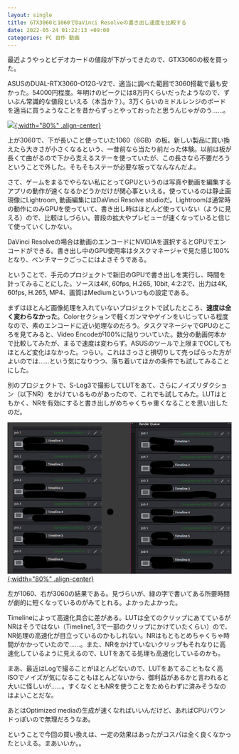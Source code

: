 ```yaml
---
layout: single
title: GTX3060と1060でDaVinci Resolveの書き出し速度を比較する
date: 2022-05-24 01:22:13 +09:00
categories: PC 自作 動画
---
```


最近ようやっとビデオカードの値段が下がってきたので、GTX3060の板を買った。

ASUSのDUAL-RTX3060-O12G-V2で、適当に調べた範囲で3060搭載で最も安かった。54000円程度。年明けのピークには8万円くらいだったようなので、ずいぶん常識的な値段といえる（本当か？）。3万くらいのミドルレンジのボードを適当に買うようなことを昔からずっとやっておったと思うんじゃがのう……。

[![](/assets/images/posts/2022-05-24-01-24-59.png){:width="80%" .align-center} ](/assets/images/posts/2022-05-24-01-24-59.png)

上が3060で、下が長いこと使っていた1060（6GB）の板。新しい製品に買い換えたら大きさが小さくなるという、一昔前なら当たり前だった体験。以前は板が長くて曲がるので下から支えるステーを使っていたが、この長さなら不要だろうということで外した。そもそもステーが必要な板ってなんなんだよ。

さて、ゲームをまるでやらない私にとってGPUというのは写真や動画を編集するアプリの動作が速くなるかどうかだけが関心事といえる。使っているのは静止画現像にLightroom, 動画編集にはDaVinci Resolve studioだ。Lightroomは通常時の動作にのみGPUを使っていて、書き出し時はほとんど使っていない（ように見える）ので、比較はしづらい。普段の拡大やプレビューが速くなっていると信じて使っていくしかない。

DaVinci Resolveの場合は動画のエンコードにNVIDIAを選択するとGPUでエンコードができる。書き出し中のGPU使用率はタスクマネージャで見た感じ100%となり、ベンチマークごっこにはよさそうである。

ということで、手元のプロジェクトで新旧のGPUで書き出しを実行し、時間を計ってみることにした。ソースは4K, 60fps, H.265, 10bit, 4:2:2で、出力は4K, 60fps, H.265, MP4、画質はMediumといういつもの設定である。

まずはほとんど画像処理を入れていないプロジェクトで試したところ、**速度は全く変わらなかった**。Colorセクションで軽くガンマやゲインをいじっている程度なので、素のエンコードに近い処理なのだろう。タスクマネージャでGPUのところを見てみると、Video Encodeが100%に貼りついていた。数分の動画何本かで比較してみたが、まるで速度は変わらず。ASUSのツールで上限までOCしてもほとんど変化はなかった。つらい。これはさっさと損切りして売っぱらった方がよいのでは……という気になりつつ、落ち着いてほかの条件でも試してみることにした。

別のプロジェクトで、S-Log3で撮影してLUTをあて、さらにノイズリダクション（以下NR）をかけているものがあったので、これでも試してみた。LUTはともかく、NRを有効にすると書き出しがめちゃくちゃ重くなることを思い出したのだ。

[![](/assets/images/posts/2022-05-24-01-37-05.png){:width="80%" .align-center} ](/assets/images/posts/2022-05-24-01-37-05.png)

左が1060、右が3060の結果である。見づらいが、緑の字で書いてある所要時間が劇的に短くなっているのがみてとれる。よかったよかった。

Timelineによって高速化具合に差がある。LUTは全てのクリップにあてているがNRはそうではない（Timeline1, 3で一部のクリップにかけていたくらい）ので、NR処理の高速化が目立っているのかもしれない。NRはもともとめちゃくちゃ時間がかかっていたので……。また、NRをかけていないクリップもそれなりに高速化しているように見えるので、LUTをあてる処理も高速化しているのかも。

まあ、最近はLogで撮ることがほとんどないので、LUTをあてることもなく高ISOでノイズが気になることもほとんどないから、御利益があるかと言われると大いに怪しいが……。すくなくともNRを使うことをためらわずに済みそうなのはよいことだな。

あとはOptimized mediaの生成が速くなればいいんだけど、あればCPUバウンドっぽいので無理だろうなあ。

ということで今回の買い換えは、一定の効果はあったがコスパは全く良くなかったといえる。まあいいか。。



